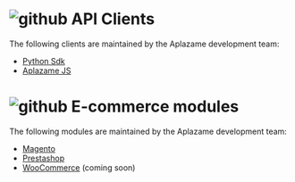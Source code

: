# ![github](http://icons.iconarchive.com/icons/social-media-icons/social-buntings/32/Github-icon.png) API Clients

The following clients are maintained by the Aplazame development team:

* [Python Sdk](https://github.com/aplazame/aplazame-sdk)
* [Aplazame JS](https://github.com/aplazame/aplazame-js)

# ![github](http://icons.iconarchive.com/icons/social-media-icons/social-buntings/32/Github-icon.png) E-commerce modules

The following modules are maintained by the Aplazame development team:

* [Magento](https://github.com/aplazame/magento)
* [Prestashop](https://github.com/aplazame/prestashop)
* [WooCommerce](https://github.com/aplazame/woocommerce) (coming soon)
